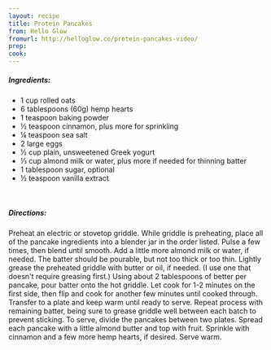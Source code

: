 ```yaml
---
layout: recipe
title: Protein Pancakes
from: Hello Glow
fromurl: http://helloglow.co/protein-pancakes-video/
prep: 
cook: 
---
```


##### Ingredients:

* 1 cup rolled oats
* 6 tablespoons (60g) hemp hearts
* 1 teaspoon baking powder
* ½ teaspoon cinnamon, plus more for sprinkling
* ¼ teaspoon sea salt
* 2 large eggs
* ½ cup plain, unsweetened Greek yogurt
* ⅓ cup almond milk or water, plus more if needed for thinning batter
* 1 tablespoon sugar, optional
* ½ teaspoon vanilla extract

<br>

##### Directions:

Preheat an electric or stovetop griddle.
While griddle is preheating, place all of the pancake ingredients
into a blender jar in the order listed. Pulse a few times, then blend
until smooth. Add a little more almond milk or water, if needed. The
batter should be pourable, but not too thick or too thin.
Lightly grease the preheated griddle with butter or oil, if
needed. (I use one that doesn't require greasing first.) Using about 2
tablespoons of better per pancake, pour batter onto the hot griddle.
Let cook for 1-2 minutes on the first side, then flip and cook for
another few minutes until cooked through. Transfer to a plate and keep
warm until ready to serve.
Repeat process with remaining batter, being sure to grease griddle
well between each batch to prevent sticking.
To serve, divide the pancakes between two plates. Spread each
pancake with a little almond butter and top with fruit. Sprinkle with
cinnamon and a few more hemp hearts, if desired. Serve warm.
